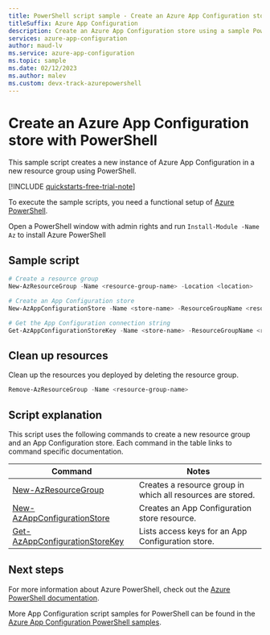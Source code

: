 ```yaml
---
title: PowerShell script sample - Create an Azure App Configuration store
titleSuffix: Azure App Configuration
description: Create an Azure App Configuration store using a sample PowerShell script. See reference article links to commands used in the script.
services: azure-app-configuration
author: maud-lv
ms.service: azure-app-configuration
ms.topic: sample
ms.date: 02/12/2023
ms.author: malev 
ms.custom: devx-track-azurepowershell
---
```


# Create an Azure App Configuration store with PowerShell

This sample script creates a new instance of Azure App Configuration in a new resource group using PowerShell.

[!INCLUDE [quickstarts-free-trial-note](../../../includes/quickstarts-free-trial-note.md)]

To execute the sample scripts, you need a functional setup of [Azure PowerShell](/powershell/azure/).

Open a PowerShell window with admin rights and run `Install-Module -Name Az` to install Azure PowerShell

## Sample script

```powershell
# Create a resource group 
New-AzResourceGroup -Name <resource-group-name> -Location <location>

# Create an App Configuration store
New-AzAppConfigurationStore -Name <store-name> -ResourceGroupName <resource-group-name> -Location <location> -Sku <sku>

# Get the App Configuration connection string 
Get-AzAppConfigurationStoreKey -Name <store-name> -ResourceGroupName <resource-group-name>
```

## Clean up resources

Clean up the resources you deployed by deleting the resource group.

```powershell
Remove-AzResourceGroup -Name <resource-group-name> 
```

## Script explanation

This script uses the following commands to create a new resource group and an App Configuration store. Each command in the table links to command specific documentation.

| Command | Notes |
|---|---|
| [New-AzResourceGroup](/powershell/module/az.resources/new-azresourcegroup) | Creates a resource group in which all resources are stored. |
| [New-AzAppConfigurationStore](/powershell/module/az.appconfiguration/new-azappconfigurationstore) | Creates an App Configuration store resource. |
| [Get-AzAppConfigurationStoreKey](/powershell/module/az.appconfiguration/get-azappconfigurationstorekey) | Lists access keys for an App Configuration store. |

## Next steps

For more information about Azure PowerShell, check out the [Azure PowerShell documentation](/powershell/azure/).

More App Configuration script samples for PowerShell can be found in the [Azure App Configuration PowerShell samples](../powershell-samples.md).

